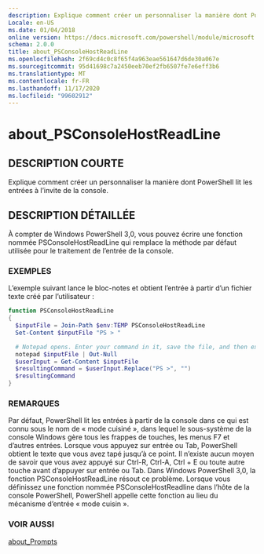 ```yaml
---
description: Explique comment créer un personnaliser la manière dont PowerShell lit les entrées à l’invite de la console.
Locale: en-US
ms.date: 01/04/2018
online version: https://docs.microsoft.com/powershell/module/microsoft.powershell.core/about/about_psconsolehostreadline?view=powershell-7.2&WT.mc_id=ps-gethelp
schema: 2.0.0
title: about_PSConsoleHostReadLine
ms.openlocfilehash: 2f69cd4c0c8f65f4a963eae561647d6de30a067e
ms.sourcegitcommit: 95d41698c7a2450eeb70ef2fb6507fe7e6eff3b6
ms.translationtype: MT
ms.contentlocale: fr-FR
ms.lasthandoff: 11/17/2020
ms.locfileid: "99602912"
---
```

# <a name="about_psconsolehostreadline"></a>about_PSConsoleHostReadLine

## <a name="short-description"></a>DESCRIPTION COURTE
Explique comment créer un personnaliser la manière dont PowerShell lit les entrées à l’invite de la console.

## <a name="long-description"></a>DESCRIPTION DÉTAILLÉE

À compter de Windows PowerShell 3,0, vous pouvez écrire une fonction nommée PSConsoleHostReadLine qui remplace la méthode par défaut utilisée pour le traitement de l’entrée de la console.

### <a name="examples"></a>EXEMPLES

L’exemple suivant lance le bloc-notes et obtient l’entrée à partir d’un fichier texte créé par l’utilisateur :

```powershell
function PSConsoleHostReadLine
{
  $inputFile = Join-Path $env:TEMP PSConsoleHostReadLine
  Set-Content $inputFile "PS > "

  # Notepad opens. Enter your command in it, save the file, and then exit.
  notepad $inputFile | Out-Null
  $userInput = Get-Content $inputFile
  $resultingCommand = $userInput.Replace("PS >", "")
  $resultingCommand
}
```

### <a name="remarks"></a>REMARQUES

Par défaut, PowerShell lit les entrées à partir de la console dans ce qui est connu sous le nom de « mode cuisiné », dans lequel le sous-système de la console Windows gère tous les frappes de touches, les menus F7 et d’autres entrées. Lorsque vous appuyez sur entrée ou Tab, PowerShell obtient le texte que vous avez tapé jusqu’à ce point. Il n’existe aucun moyen de savoir que vous avez appuyé sur Ctrl-R, Ctrl-A, Ctrl + E ou toute autre touche avant d’appuyer sur entrée ou Tab. Dans Windows PowerShell 3,0, la fonction PSConsoleHostReadLine résout ce problème. Lorsque vous définissez une fonction nommée PSConsoleHostReadline dans l’hôte de la console PowerShell, PowerShell appelle cette fonction au lieu du mécanisme d’entrée « mode cuisin ».

### <a name="see-also"></a>VOIR AUSSI

[about_Prompts](about_Prompts.md)

